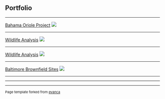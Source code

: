 ## Portfolio

---

[Bahama Oriole Project](projects/project1)
[<img src="../images/cat.png?raw=true"/>](projects/project1)

---
[Wildlife Analysis](projects/project2)
[<img src="../images/clipcap.png?raw=true"/>](projects/project2)

---
[Wildlife Analysis](/qgis2web_2020_02_16-11_15_26_455775)
[<img src="../images/clipcap.png?raw=true"/>](projects/project2)

---
[Baltimore Brownfield Sites](projects/project3)
[<img src="../images/Untitled.png?raw=true"/>](projects/project3)

---


---




---
<p style="font-size:11px">Page template forked from <a href="https://github.com/evanca/quick-portfolio">evanca</a></p>
<!-- Remove above link if you don't want to attibute -->
